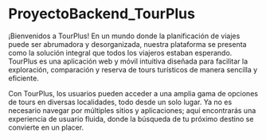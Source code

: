 # ProyectoBackend_TourPlus

¡Bienvenidos a TourPlus! En un mundo donde la planificación de viajes puede ser abrumadora y desorganizada, nuestra plataforma se presenta como la solución integral que todos los viajeros estaban esperando. TourPlus es una aplicación web y móvil intuitiva diseñada para facilitar la exploración, comparación y reserva de tours turísticos de manera sencilla y eficiente.

Con TourPlus, los usuarios pueden acceder a una amplia gama de opciones de tours en diversas localidades, todo desde un solo lugar. Ya no es necesario navegar por múltiples sitios y aplicaciones; aquí encontrarás una experiencia de usuario fluida, donde la búsqueda de tu próximo destino se convierte en un placer.
